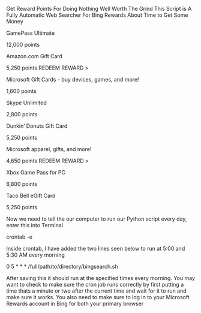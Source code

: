  Get Reward Points For Doing Nothing Well Worth The Grind
 This Script is A Fully Automatic Web Searcher For Bing Rewards About Time to Get Some Money 
 
 GamePass Ultimate

12,000 points




Amazon.com Gift Card

5,250 points
REDEEM REWARD >




Microsoft Gift Cards - buy devices,
games, and more!

1,600 points




Skype Unlimited

2,800 points


 

Dunkin’ Donuts Gift Card

5,250 points

Microsoft apparel, gifts, and more!

4,650 points
REDEEM REWARD >

 

Xbox Game Pass for PC

6,800 points




Taco Bell eGift Card

5,250 points


Now we need to tell the our computer to run our Python script every day, enter this into Terminal

crontab -e

Inside crontab, I have added the two lines seen below to run at 5:00 and 5:30 AM every morning

0 5 * * * /full/path/to/directory/bingsearch.sh

After saving this it should run at the specified times every morning. You may want to check to make sure the cron job runs correctly by first putting a time thats a minute or two after the current time and wait for it to run and make sure it works. You also need to make sure to log in to your Microsoft Rewards account in Bing for both your primary browser 